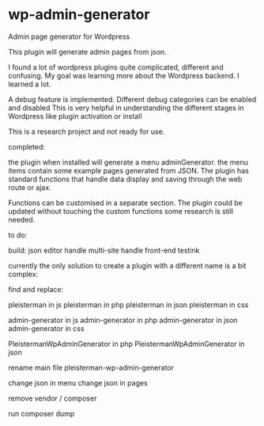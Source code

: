 # wp-admin-generator
Admin page generator for Wordpress

This plugin will generate admin pages from json.

I found a lot of wordpress plugins quite complicated, different and confusing.
My goal was learning more about the Wordpress backend.
I learned a lot.

A debug feature is implemented.
Different debug categories can be enabled and disabled
This is very helpful in understanding the different stages in Wordpress
like plugin activation or install

This is a research project and not ready for use.

completed:

the plugin when installed will generate a menu adminGenerator.
the menu items contain some example pages generated from JSON.
The plugin has standard functions that handle data display and saving
through the web route or ajax.
 
Functions can be customised in a separate section.
The plugin could be updated without touching the custom functions
some research is still needed. 

to do:

build: json editor
handle multi-site
handle front-end
testink

currently the only solution to create a plugin with a different name is a bit complex:

find and replace:

pleisterman in js
pleisterman in php
pleisterman in json
pleisterman in css

admin-generator in js
admin-generator in php
admin-generator in json
admin-generator in css


PleistermanWpAdminGenerator in php
PleistermanWpAdminGenerator in json

rename main file pleisterman-wp-admin-generator

change json in menu 
change json in pages

remove vendor / composer

run composer dump

